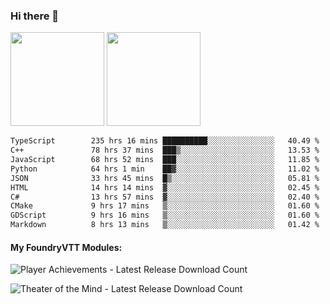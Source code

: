 ### Hi there 👋

<img height="150em" src="https://github-readme-stats.vercel.app/api?username=EddieDover&count_private=true&include_all_commits=true&show_icons=true&theme=dracula&hide_border=false&rank_icon=percentile"/>
<img height="150em" src="https://github-readme-stats.vercel.app/api/top-langs/?username=EddieDover&theme=dracula&hide_border=false&&layout=compact&langs_count=20" />

<!--START_SECTION:waka-->

```txt
TypeScript        235 hrs 16 mins ██████████░░░░░░░░░░░░░░░   40.49 %
C++               78 hrs 37 mins  ███▒░░░░░░░░░░░░░░░░░░░░░   13.53 %
JavaScript        68 hrs 52 mins  ███░░░░░░░░░░░░░░░░░░░░░░   11.85 %
Python            64 hrs 1 min    ██▓░░░░░░░░░░░░░░░░░░░░░░   11.02 %
JSON              33 hrs 45 mins  █▒░░░░░░░░░░░░░░░░░░░░░░░   05.81 %
HTML              14 hrs 14 mins  ▓░░░░░░░░░░░░░░░░░░░░░░░░   02.45 %
C#                13 hrs 57 mins  ▓░░░░░░░░░░░░░░░░░░░░░░░░   02.40 %
CMake             9 hrs 17 mins   ▒░░░░░░░░░░░░░░░░░░░░░░░░   01.60 %
GDScript          9 hrs 16 mins   ▒░░░░░░░░░░░░░░░░░░░░░░░░   01.60 %
Markdown          8 hrs 13 mins   ▒░░░░░░░░░░░░░░░░░░░░░░░░   01.42 %
```

<!--END_SECTION:waka-->

#### My FoundryVTT Modules:

  ![Player Achievements - Latest Release Download Count](https://img.shields.io/badge/dynamic/json?label=Player%20Achievements%20-%20Downloads@latest&query=assets%5B1%5D.download_count&url=https%3A%2F%2Fapi.github.com%2Frepos%2FEddieDover%2Ffvtt-player-achievements%2Freleases%2Flatest)

  ![Theater of the Mind - Latest Release Download Count](https://img.shields.io/badge/dynamic/json?label=Theater%20Of%20The%20Mind%20-%20Downloads@latest&query=assets%5B1%5D.download_count&url=https%3A%2F%2Fapi.github.com%2Frepos%2FEddieDover%2Ftheater-of-the-mind%2Freleases%2Flatest)

<a rel="me" href="https://techhub.social/@EddieDover"></a>
